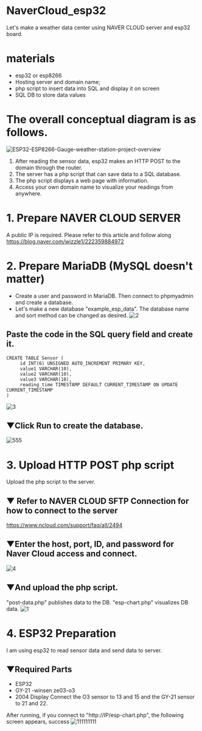 # NaverCloud_esp32
Let's make a weather data center using NAVER CLOUD server and esp32 board.

# materials
- esp32 or esp8266
- Hosting server and domain name;
- php script to insert data into SQL and display it on screen
- SQL DB to store data values

# The overall conceptual diagram is as follows.
![ESP32-ESP8266-Gauge-weather-station-project-overview](https://user-images.githubusercontent.com/32832715/120095548-8eff0c00-c161-11eb-9f4c-c899b9f02b3c.png)

1. After reading the sensor data, esp32 makes an HTTP POST to the domain through the router.
2. The server has a php script that can save data to a SQL database.
3. The php script displays a web page with information.
4. Access your own domain name to visualize your readings from anywhere.

# 1. Prepare NAVER CLOUD SERVER
A public IP is required.
Please refer to this article and follow along
https://blog.naver.com/wizzle1/222359884972

# 2. Prepare MariaDB (MySQL doesn't matter)
- Create a user and password in MariaDB. Then connect to phpmyadmin and create a database.
- Let's make a new database "example_esp_data". The database name and sort method can be changed as desired.
![2](https://user-images.githubusercontent.com/32832715/120095616-d4233e00-c161-11eb-92ab-85aa44e3a60a.png)

## Paste the code in the SQL query field and create it.
```
CREATE TABLE Sensor (
     id INT(6) UNSIGNED AUTO_INCREMENT PRIMARY KEY,
     value1 VARCHAR(10),
     value2 VARCHAR(10),
     value3 VARCHAR(10),
     reading_time TIMESTAMP DEFAULT CURRENT_TIMESTAMP ON UPDATE CURRENT_TIMESTAMP
)
```
![3](https://user-images.githubusercontent.com/32832715/120095634-eb622b80-c161-11eb-93a5-d82534f2565b.png)
## ▼Click Run to create the database.
![555](https://user-images.githubusercontent.com/32832715/120095993-0a61bd00-c164-11eb-9ba0-94ddf1a23635.png)

# 3. Upload HTTP POST php script
Upload the php script to the server.

## ▼ Refer to NAVER CLOUD SFTP Connection for how to connect to the server
https://www.ncloud.com/support/faq/all/2494

## ▼Enter the host, port, ID, and password for Naver Cloud access and connect.
![4](https://user-images.githubusercontent.com/32832715/120096039-39782e80-c164-11eb-8d3a-9127e20e0fbc.png)

## ▼And upload the php script.
"post-data.php" publishes data to the DB.
"esp-chart.php" visualizes DB data.
![1](https://user-images.githubusercontent.com/32832715/120096047-44cb5a00-c164-11eb-838f-82d83d89a2c1.png)


# 4. ESP32 Preparation
I am using esp32 to read sensor data and send data to server.

## ▼Required Parts
- ESP32
- GY-21
-winsen ze03-o3
- 2004 Display
Connect the O3 sensor to 13 and 15 and the GY-21 sensor to 21 and 22.

After running, if you connect to "http://IP/esp-chart.php", the following screen appears, success
![111111111](https://user-images.githubusercontent.com/32832715/120096684-dee0d180-c167-11eb-8a73-3269f32b754a.PNG)
